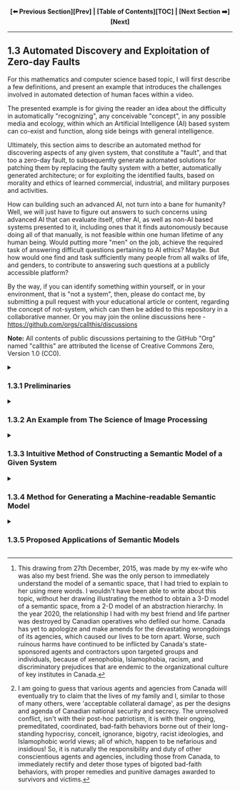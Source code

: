 <div align="center">
  
  **[:arrow_left: Previous Section][Prev] | [Table of Contents][TOC] | [Next Section :arrow_right:][Next]**
  
</div>

---

## 1.3 Automated Discovery and Exploitation of Zero-day Faults

For this mathematics and computer science based topic, I will first describe a few definitions, and present an example that introduces the challenges involved in automated detection of human faces within a video. 

The presented example is for giving the reader an idea about the difficulty in automatically "recognizing", any conceivable "concept", in any possible media and ecology, within which an Artificial Intelligence (AI) based system can co-exist and function, along side beings with general intelligence. 

Ultimately, this section aims to describe an automated method for discovering aspects of any given system, that constitute a "fault", and that too a zero-day fault, to subsequently generate automated solutions for patching them by replacing the faulty system with a better, automatically generated architecture; or for exploiting the identified faults, based on morality and ethics of learned commercial, industrial, and military purposes and activities. 

How can building such an advanced AI, not turn into a bane for humanity? Well, we will just have to figure out answers to such concerns using advanced AI that can evaluate itself, other AI, as well as non-AI based systems presented to it, including ones that it finds autonomously because doing all of that manually, is not feasible within one human lifetime of any human being. Would putting more "men" on the job, achieve the required task of answering difficult questions pertaining to AI ethics? Maybe. But how would one find and task sufficiently many people from all walks of life, and genders, to contribute to answering such questions at a publicly accessible platform? 

By the way, if you can identify something within yourself, or in your environment, that is "not a system", then, please do contact me, by submitting a pull request with your educational article or content, regarding the concept of not-system, which can then be added to this repository in a collaborative manner. Or you may join the online discussions here - https://github.com/orgs/callthis/discussions 

**Note:** All contents of public discussions pertaining to the GitHub "Org" named "callthis" are attributed the license of Creative Commons Zero, Version 1.0 (CC0).


<details><summary><h3>1.3.1 Preliminaries</h3></summary> 

Let "point" is a thing such that, it has no further parts, not even a causal factor that generates or justifies its existence. 

The above definition of a point from Euclid's Elements, turns out to be one of the most brilliant axioms that any human being could have ever discovered, because it forms the basis of all geometry, and is an intrinsic part of every aspect of space-time as well as all other gamuts. Such a definition of a point also indicates that it is whole within itself. Furthermore, due to its imperceptible form and infinitesimal nature, it is an abstract mathematical entity. 

One can also assert that infinitely many points exist between any two adjacent points. But, as human beings, we are compelled to use a "dot" to represent a point, when discussing it in the finite context of a tangible medium such as a piece of paper, a chalk board, a cuboid, or an ellipsoid. 

Now, any "collection" of points can be termed as a locus. A straight line is a locus in which the collection of points share a property called linearity. Any line, along which and about which, a "set" of points is distributed, is called a geometrical axis. The number of mutually "orthogonal" axes needed to unambiguously index each point within a generalized "space" indicates the "dimensionality" of that space. The maximum and minimum span that can be measured within a space, respectively define the maximum "size", and the "least count" of mathematical operations that produce a measure within, or from the space being taken into account. 

In mathematical literature about machine learning, the concept of "dimension", of a given matrix, is often confused with the "dimensionality" of the matrix. Also, in literature about machine learning, the number of dimensions in a trained model, usually alludes to the number of "features" obtained via permutations of all the elements available in the training and test datasets. 

So, to avoid confusion, let us instead use the words "size", and ["tensor rank"](https://en.wikipedia.org/wiki/Tensor_(intrinsic_definition)#Tensor_rank), to describe a set of points, elements, data, or items that can be represented as a matrix, whereby: 

- The size of a given matrix is the total number of elements within the matrix. 

- The tensor rank of a given matrix coincides with the total number of ["Eigenvalues"](https://en.wikipedia.org/wiki/Eigenvalues_and_eigenvectors#Calculation) of the dataset described within the matrix. 

</details>

<details><summary><h3>1.3.2 An Example from The Science of Image Processing</h3></summary>

As an example, a trained machine learning model that [detects human faces](https://en.wikipedia.org/wiki/Face_detection) within a RGB-color video, might be described using a matrix that could have a so-called dimension of billions. Billions of what, you ask? That kind of a question only tends to upset some of the machine learning scientists and engineers who build machine learning models, which then causes them to fall into an argument about whether the word dimension of their training algorithm's output matrix alludes to its size, or to its maximum number of columns. A dataset containing a RGB-color video only has elements distributed: 

- along one axis describing the color channel of a pixel; 

    - the integer values on this axis indicate a number corresponding to a color channel, that is, red, green, or blue

- about two more axes for describing the position of a pixel in an image frame 

    - the integer values with respect to these two axes correspond to a coordinate of a pixel, where each pixel is bounded within the size of the image frame, say, 1080x960 pixels 

- along one more axis for the light intensity at a given pixel location indexed by the above three axes 

    - a pixel's intensity is typically an integer value between 0 and 255, for images that use 32 bit data in an image container format, like [JPEG](https://en.wikipedia.org/wiki/JPEG#Typical_use) 

- and along one more axis for describing the time-stamp of each image frame in a video container format, like [MPEG](https://en.wikipedia.org/wiki/Moving_Picture_Experts_Group)

    - this integer value is dependent on the least count of the clock used for timing the video, which could be in milliseconds, resulting in, say, 60000 frames for a one minute video  

So, in the above example, the size of the dataset would be 3x1080x960x256x60000 = 4.7775744e+13 *pixels.* 

To then say that you have a training dataset matrix with approximately 47 billion dimensions would be silly, because regardless of the change in number of video frames, any pixel in the dataset would be unambiguously indexed with only five pieces of knowledge about its location and intensity. As such, the video data would be distributed in a space constructed using five axes, that is, a geometric space having a tensor rank of five. 

A trained machine learning model for face-identification could be a matrix with a very large size, due to a particular permutation of, say, [Haar-like Features](https://en.wikipedia.org/wiki/Haar-like_feature) used for describing a human face to the [Viola-Jones algorithm.](https://en.wikipedia.org/wiki/Viola%E2%80%93Jones_object_detection_framework) However, that trained model or template for face-identification, can use the intensity values of a single color channel, for each two-dimensional video frame. Thus the data in the trained model would instead be described by a space constructed by three axes for pixel locations within an image frame, and one axis for the time-stamp of each image frame in the video stream. 

That trained model or template, can then be iteratively matched with "chunks" or sections of each test image frame, to be able to identify any geometry that resembles a human face. Naturally, the amount of computational resources needed for identifying faces within a live video stream, would be quite expensive.

So, imagine doing the above type of "feature-identification" within live audio and chat data-streams alongside live video data, for building an interactive robot; a robot which can understand as well as interact with the world around it, in a manner that is as intelligent as a college educated adult human being, if not better. Even without haptic and olfactory data channels, merely audio and visual channels expressed as electromagnetic signals to a robot, to make it as "self-actualized" as a college educated adult human being, may seem like a physically impossible or infeasible project. And yet, one needs to remember that something like the products being created by Google or Baidu, already outperform human beings on various well-defined tasks that can be digitized. 

```
Computational resources have become affordable, and the ability to incorporate new developments
into one's own project has continued to become more accessible to technologists.

Here is an example of object detection within a live video stream using Google Coral:

Live Object Detection at 70FPS with low cost hardware - https://youtu.be/T-VjYr7sZC4?t=123 

```

Thus, the process of merely identifying building blocks or factorized components, of a digitized data-stream from "the real world", which resemble labeled items in a training dataset, isn't the required final output of a robotic system that is meant to approach "general intelligence." The algorithmic procedure for making the AI recognize semantic meaning out of a string of features within a data-stream, to then "autonomously" act upon "the knowledge and understanding" obtained from that process, firstly requires a [Large Language Model](https://en.wikipedia.org/wiki/Large_language_model). 

From philosophies of mind and natural language, as taught in Westernized universities, oral or written human speech that makes use of "words" or "symbols", not only conveys pre-formulated and formatted intent of the communicator, it also conveys the "intentionality" that the communicator experiences, during the act of performing activities in-line with the communicator's motives and desires. Said intentionality is supposed to be the "feeling", or human experience, of wanting to continue or to halt an ongoing activity, based on real-time sensory feedback from the communicator's environment. That philosophical approach to describing linguistics and cognition is drastically limited. So, let us generalize the idea of "language" from its gestural, or behavioral form, to a cascade of synchronous as well as asynchronous articulations that can provide "signals" from a sender to a receiver, via the physical process of "communication." 

>The most basic definition of physical communication is: "transfer of 'information' from one system to another via signal transmissions, energy transduction, or changes in momentum or electromagnetic states of the interacting systems via 'contact', at any possible span of short or long distances in space-time." 

At least, that is how I like to define physical communication. And, changes in momentum or electromagnetic states necessarily entail thermodynamic changes among interacting systems, that are causal, and aren't merely coincidental. 

What then is a system, and how are system boundaries or interfaces defined? Well, only "nothingness" is not a system, and the chore of identifying dynamically evolving boundaries of a system, requires the use of ["Ontological Methods in Systems Engineering."](https://github.com/callthis/status-quo/blob/main/docs/01-02-07.md#1271-ontological-methods-in-systems-engineering)

So, let us construct a topological space that describes the mathematical relationships between all conceivable concepts, with those concepts being distributed upon the constructed topology, including the concept of a concept, the concept of recursion, and even the concept of what a topology can be in terms of a mathematical object of study. In doing so, we will build an algorithmically generated "semantic model", instead of a "language model." The semantic model could then be utilized for tasks like discovering and studying mathematical theorems, that have yet to be recognized using human efforts without the aid of generative-AI based analytical engines.  

<br>

As shown in the following diagram, ***Line AB*** represents the axis defined as "the part-whole continuum", and ***Line AD*** represents the axis defined as "the abstract-tangible continuum." The 2-Dimensional ***Area ABCD,*** represents a gamut of concepts known as an ["abstraction hierarchy."](https://github.com/my-realm/oc/blob/master/doc/ah.md#history-of-abstraction-hierarchy) Each point on this gamut is indexed as the coordinate of an individuated concept, such that each of those concepts are comprehensible to human beings. The semantic meaning ascribed to each concept on the gamut, can thus, only be relatively abstract-or-tangible with respect to a subjective observer; and is simultaneously, either a component or an ensemble, in relationship to other concepts located on the gamut, using the objective basis of "set theory." 

This 2-Dimensional gamut of concepts can then be converted into a 3-Dimensional model, by introducing an axis that represents the continuum of "depth-feature versus surface-feature." 

So, to make the corners of the 2-Dimensional ***Area ABCD*** touch at a single ***Point E,*** "fold" the area as shown in the following diagram, to create a 3-Dimensional volume that represents, "a semantic space."[^1]  

<p align="center">
    <img width="65%" src="../imgs/semantic_space-3d-model.png"></img>
    <br>
    <b>Converting the 2-D model of an "abstraction hierarchy" into a 3-D model of a "semantic space."</b> 
</p>
<br>

In the newly obtained 3-D model of a semantic space: 

- Depth-feature is a thing, or a concept, that is closer to the sub-atomic description of reality in terms of physical space-time measured in spans of [Natural Units](https://en.wikipedia.org/wiki/Natural_units) (such as but not limited to: [Planck units](https://en.wikipedia.org/wiki/Planck_units), [Stoney Units](https://en.wikipedia.org/wiki/Stoney_units), and [Fine-Structure Constant](https://en.wikipedia.org/wiki/Fine-structure_constant)), in comparison to the macro-level, biological shape and size of human beings. 

- Surface-feature is a concept, or a thing, that is more readily accessible to unaided human biological sensory organs, and thus to human cognitive faculties, without the aid of technological instruments, or tools and gauges. 

- And the topic of abstract-versus-tangible can be made more objectively measurable, by comparing all given concepts, including things like "time", or "chair", with the most abstract concept called "point." Let the origin of the new 3-Dimensional coordinate system containing the model of a semantic space, coincide with the **Point E.** The origin of the coordinate system is also supposed to represent the location of the geometrical concept of "a point." All other concept placed on the 3-Dimensional topology are to be measured at a distance with respect to the origin using vector algebra. How to do so will be made clear in the subsequent sub-sections. 

---

<details><summary>By the way,</summary> don't try comparing things to God, either via similarity or via contrast, because all forms of comparison of a conceivable thing with God, results in that created thing ultimately becoming, annihilated.</details> 

---

Anchoring concepts to locations on a 3-Dimensional topology called the semantic space, using a regularized arrangement that can be codified, highlights causal relationships due to which, causality is directed from a relatively abstract depth-feature to a relatively tangible surface-feature. Subsequently, any feedback loops that can exist in a vectored manner, directed from a relatively tangible surface-feature to a seemingly abstract depth-feature, can also be discovered via the encoding method that is described in the next sub-section of this article. Therefore, causality exists within ecological feedback loops, and isn't something that is somehow directed strictly from "the human mind", onto "the material world." 

So, one must first ask themselves, are there any combinatorial arrangements of physically measurable quantities of the universe we exist in, that are capable of accurately and precisely describing concepts like personhood, cognition, intelligence, awareness, spirituality, attention, willingness, wellness, aesthetics, morality, ethics, veridicality, legality, meaningfulness, or contentment? 

Also, do people need to define concepts like mind, or a soul, the way the concepts of point, or the average [speed of light](https://en.wikipedia.org/wiki/Speed_of_light) between two points within "isotropic" "free space" have been defined, in order to be able to express themselves as mere human beings; or to be able to construct scientific tools and equipment for experiencing a better quality of life, while utilizing other well-defined concepts via arts as well as engineering and managerial sciences? 

Most importantly, what kinds of concepts are yet to be properly defined or even discovered, that would otherwise make existence more sensible and worthwhile, for human beings as well as other living species?  

</details>


<details><summary><h3>1.3.3 Intuitive Method of Constructing a Semantic Model of a Given System</h3></summary> 

We can take a look at an intuitive form of the pseudo-code for creating a machine-readable model of a semantic space, using the following diagram labeled as "Principled Thinking."  

<br>
<p align="center">
    <img width="65%" src="../imgs/Principled-Thinking.png"></img>
    <br>
    <h4 align="center">Principled Thinking</h4> 
</p>
<br>

The above diagram may better explain the process of discovering "blind-spots" and "misconceptions" within any system's design, for persons who are less inclined to using an algorithmic description of how to construct a machine-readable semantic space. The diagram depicts four stages of analyzing any given system, in which each stage must be in concordance with the adjacent stages. 

- To begin the analysis of, say, an existing grocery store, the analyst would start at Stage 1, concerning the store owners' ethos and cultural values. The reason for owning and operating a grocery store would be derived from the cultural values and needs formally stated by the store's stakeholders. The roles and responsibilities that the company's employees are expected to perform, as well as the standards of customer satisfaction and yearly profits they are to aim for, are contingent on the cultural values that company members can adhere to. If concepts like "honesty", "customer satisfaction", "employee code of conduct", "facility's cleanliness", "handicap parking and accessibility", "building's architectural appeal", "product visibility", or "safety" weren't a primary concern, then the analyst would be able to identify such deficiencies before moving onto the next stage. Stage 1, provides answers to questions starting with a "why." For example, "Why is a security system needed in a grocery store?"

- Stage 2, of the store's analysis would identify the financial and physical resources available that match the principles and policies of the store's proprietors. In this stage the analyst can identify underutilized assets as well as shortages within required resources that need to at least, meet the value system and sense of aesthetics subscribed to by the company's stakeholders. Stage 2, provides answers to questions starting with a "what" or a "which." For example, "What kind of a neighborhood is the store located in? Which type of financial, physical, and digital security measures are available or needed, to maintain desired level of operational safety and 'peace of mind'?" 

- Stage 3, of the analysis provides answers to questions beginning with a "how." For example, "How is a particular version of financial, physical, and digital security system to be implemented, with the necessary administration of employee training and corporate policies?" This stage of analysis, conjoined with the previous stages, would highlight key areas of strengths and weaknesses in the day-to-day managerial operations of the grocery store. Any new polices that need to be created, and any physical resources that need to be reallocated or additionally acquired, are to be clearly identifiable during this stage. This is also the stage where business operators would be able to analyze and ratify, human resource policies, inventory management schedules, advertising campaigns, salaries and wages, product pricing strategies, and investor relationships, to arrive at statements about sales and profit goals. 

- Stage 4, which is an abstract-whole, turns out to be a natural outcome of the previous stages of "thinking and making", whereby the company's goals become defined in "achievable and realistic" terms. Any envisioned goals without taking stock of available skills and resources along with a proper grounding within the company's espoused cultural values, would most likely turn into a pipe-dream. Coming up with fancy goals and mission statements that possibly cannot be achieved within the constraints of available ground truths, can thus be avoided. Ultimately, Stage 4 of the analysis, must be in accord with the axiomatic principles identified at the very onset of the business analysis. 

You may thus note that, Stage 1 of the analysis identifies *abstract-parts* of a given system. These abstract-parts are the principles, norms, and needs, that constrain or bound the system within an ecology, in an axiomatic or "legally" defined way. Stage 2 of the analysis describes a set of *tangible-parts* of the system, pertaining to existing materials and processes that can be utilized as per known constraints. Then, Stage 3 produces a set of performance indices and designs in the form a *tangible-whole,* which describes how certain kinematic and dynamic relationships can be connected or built, to arrive at viable goals using the concordance between Stages 1 and 2. 

The eventual Stage 4, reifies the outputs of the system in a descriptive manner, by showcasing its qualities in comparison to the ecological constraints identified in Stage 1, rather than a normative objective that ought to have been achieved irrespective of ecological truths and realities. In this way, the ideas of economic efficiency and feasibility are directly baked into every possible approach to arriving at a goal, as long as Stages 1, 2, and 3, are in concordance with each other. Stage 4, represents the constructed or realized, *abstract-whole.*

However, when a need for doing "free-form" designs or research, in an exploratory manner, is asserted during Stage 1 of building or operating a new system, the desire to be spontaneous, novel, and innovative can produce "unexpected" results. As such, if additional constraints are identified via Stages 2 and 3, the eventual results can at least be safe and sound, while limiting wastage and potential harms from exploratory research and development (R&D) endeavors. 

This is why, mature companies tend to allow nascent startup founders to eagerly take risks of being spontaneous, artistic, and innovative, so that large corporations can eventually learn from the mistakes of startups, or simply buy out a surviving new enterprise that develops a competent business model with a legitimate value proposition. A startup that intends to outmatch mature competitors, would need to be able to continuously evaluate its capacity to do so, while growing its market capitalization via its R&D and business operations.  

More importantly, it can be observed that: 

>The premeditated moral consideration to prioritize exploratory and hazardous risk taking behaviors while prospecting for any types of advantages or gains, above the safety and well-being of bystanders and consumers, or above societal concerns for environmental sustainability, is an engineering and managerial decision that is often hidden by wrongdoers, using glossy marketing materials and cleverly worded "legal disclaimers." 

Wrongdoers may even try to evade responsibility for their untoward and careless actions taken during R&D cycles, by claiming that the process of producing and operating a desired system, can be "too pedantic," if it is conducted by using formal methods of simulation and modeling. 

Identifying those types of harmful behaviors of a company's leadership and management, that are erroneous, destructive, predatory, parasitic, debilitating, or injurious in any significant manner to any persons or groups, or to any forms of natural heritage that do not exclusively belong to prospectors, requires such principled analyses. The rational and rightful measures, which can then be taken up by prosecutors against offending parties to penalize them, and also to deter further harms that are being or can be committed by other groups of prospectors, can thus be correctly legislated via the analytical and scientific methods demonstrated by Principled Thinking. 

Even more importantly, the concepts of "acceptable collateral damage" and "casualties of warfare", can be defined in a pragmatic and correct way by "patriotic entities" using Principled Thinking, in the context of authorized military, para-military, or policing activities, while growing or maintaining their "sphere of influence."[^2]

</details>


<details><summary><h3>1.3.4 Method for Generating a Machine-readable Semantic Model</h3></summary>  

<h4><ins>Step 1: Gathering building blocks of a graph</ins></h4>

The first thing we will need is a dataset of words, which is typically a corpus such as a dictionary, or a set of corpora such as books and articles found in [ArXiv](https://info.arxiv.org/about/index.html), or [Gutenberg Project](https://www.gutenberg.org/), or [Wikimedia](https://meta.wikimedia.org/wiki/Our_projects). 

Scraping websites to build a corpus large language models (LLMs) is an expensive chore, but it might be a necessary task when creating a corpus of text for non-English languages. 

- An example for creating a corpus in Mandarin language by scraping different websites for Named Entity Extraction, Event Extraction, and Relation Extraction during production of LLMs and "Knowledge Graphs", is provided here - https://github.com/zjunlp/KnowLM 

- Another example for 

Let us start by using an English dictionary, from either one of the following options:

- The version of "Webster's Unabridged Dictionary" of English Language, available form Gutenberg Project in UTF-8 format - https://www.gutenberg.org/ebooks/29765   

- The "english Dictionary.csv" file from the repository - https://github.com/benjihillard/English-Dictionary-Database 

- The .txt or .json files containing "set of English words" without definitions - https://github.com/dwyl/english-words 

- Additional elementary tokens of English language such as punctuation can be obtained from this repository, which also has a collection of popular symbols along with alphabets and notations used in other languages - https://github.com/symbl-cc/symbl-data

It would be worthwhile to make sure that each word and irreducible token within the "set of English words", has an entry within the dictionary that is to be used in the subsequent steps. Additionally, one can find items within a given dictionary, which aren't contained within the flattened set of "unique" words, to then add that word to the flattened set, for future use in creating a mathematical graph of words. 

<b>Notes:</b> 

1. Computing languages like Python and Julia have convenient, builtin functions like `set`, `dict`, and `map` to efficiently do the above-mentioned comparisons between `lists` of items. 

2. While building an LLM from a corpus, one can use a "tokenizer" to first create a list, or a sorted list, or a flattened set of unique words found in the corpus. Doing that also builds a ["concordance"](https://en.wikipedia.org/wiki/Concordance_(publishing)) of the corpus. Here is a good resource for different types of tokenizers - https://huggingface.co/docs/transformers/main_classes/tokenizer 


<details><summary><h4><ins>Step 2: Clearing up philosophical issues</ins></h4></summary>

If you were to look up the meaning of the concept of a "word" in a regular English dictionary, it would explain that entry with words, just the same way it explains all possible entries in itself, with words. Also, the definition of a "word" in regular English dictionaries happen to use the concepts of a "concept" and an "idea." Now, just for fun, also look up the definition of "dictionary", within a regular English dictionary. 

The above exercise or thought experiment, is for the sake of understanding that human beings do tend to understand the meaning of words like, "words", "concepts", "constructs", "relationships", "edges", "nodes", "graphs", "sets", "items", "things", "containers", "systems", and "a dictionary" through physical interactions with a sociological and technological environment. 

A socio-technical environment is a synonym for "human ecology", which emphasizes the collaborative nature of human development and evolution through social interactions within a community that is constantly mediated by various human made tools and technologies apart from natural structures found in the universe. For the sake of this overall exercise in building a model of a "semantic space", let us assert that various structures already found in nature, such as water, earth, sky, air, fire, living creatures, etc. are easily accessible to all human beings as soon as a human is born into this universe as an infant. Infants need not learn how to use a regular dictionary of any conceivable language to merely start living and learning from a socio-technical environment. 

Moreover, any human being at infancy, isn't a "blank slate." We know that now, and we know better at this point in history compared to earlier philosophers, due to our knowledge about how information is encoded within biological building blocks of living organisms such as chromosomes, because of which, a new born infant is already in possession of various types of "innate", "intrinsic", and "inherent" knowledge. That knowledge is indeed necessary for bodily functions that allow the infant to bump into things and start interacting with a socio-technical environment while fulfilling biological functions to sustain life. 

Too often, in literature concerning psychology or physiology, the idea of *"sensation"* is used for describing the process by which physical data from a socio-technical environment is translated as a signal or "a stimulus", into reactions by human sensory organs at a tissue level within microsecond duration. Subsequently, the interpretation of that reaction during a short period of time at the level of seconds, to produce some type of a "mental model", along with a gain of knowledge, at least at a basic level of understanding of "reality" due to the stimulus, is called *"perception."* Following the processes of sensation and perception, a more complex process by which a human being takes those sensations and perceptions to generate inferences via different types of reasoning, along with additional knowledge available to the person via their memory, is called *"cognition."* This is how, previous generations of researchers, especially Anglo-Saxon and westernized ones, have tried to distinguish sensation, perception, and cognition as a sequence of processes, wherein, the ability to perform "advanced" cognitive tasks, improves with biological development and socio-technical experiences involving "education." 

The main challenge with the above-mentioned approach to psychology and sociology has been the inability to arrive at sensations, perceptions, and cognitive decisions or judgments about the concept of "mind", which different groups of people can readily agree upon and utilize in political science, medical sciences, linguistics, religion, and other fields of study that are dependent on findings from psychology and physiology. Of course, psychology and physiology within themselves can be acknowledged as being dependent on physics, chemistry, biology and various mathematical constraints of geometry to discovering knowledge. 

One might even ponder, are all of physical sciences and mathematics, including everything pertaining to human beings and the rest of the universe, contingent on a super-natural deity such as God? If one were to either say that [gnosis](https://en.wikipedia.org/wiki/Gnosis) is only possible via some type of [praxis](https://en.wikipedia.org/wiki/Praxis_(process)), or that gnosis is even possible via innate knowledge without any type of praxis, rituals, practices, and apologetics(https://en.wikipedia.org/wiki/Apologetics), then, in both cases, their worldview might not be irrational, inane, insane, crazy, deluded, or deranged in any sense of the words: irrational, inane, insane, crazy, deluded, and derange. Comparatively, even the worldviews from atheism aren't somehow scientific or more rational than religious concepts. More importantly, the purpose of constructing a semantic space, is to be able to parse every manner of conception, regardless of its abstractness or materialistic tangibleness.   

One must also be aware and note that, ascribing derogatory or debasing words to persons who have a different perspective or a worldview, is usually done by those who have an agenda of asserting their worldview as being superior and more legitimate than all the ones they disagree with. This type of crass and obscene tactic typically involves attempting to hurl insults, injuries and destructive attacks upon other persons who have different worldviews, for obtaining or maintaining socio-political power.   

Therefore, the archaic approach to describing the physical world around us, and our human faculties in comprehending the world, via philosophical ideas like ["tabula rasa"](https://en.wikipedia.org/wiki/Tabula_rasa), is inefficient for deciding what counts as ontic versus epistemic. Worst of all, the use of ideas like "children are a blank slate", have too often been used for justifying abductions of children during cultural genocides, for the purposes of indoctrinating those children and forcibly assimilating them into a community that is different from their original ethnic and cultural background. Puritanical fiends have tried to justify genocides of indigenous cultures by claiming that forced internment and indoctrination did not do any harm or cause any pain, even while cunningly or forcibly wiping out the personality traits and cultural outlook of captive children and young individuals, in the name of providing 'superior education and development' to the snared persons. Those fiends and insidious wrongdoers have continued to make those types of claims on the assumption that at the time of being interned or indoctrinated, the children and young individuals were practically a blank slate due to which, they could not have been harmed or injured in any way. 

So, instead of using ideas that have been a main ingredient of cruelty inflicted upon indigenous populations and peoples of color, we can simply decide and assert that all forms of signal processing accomplished by any system is defined as "computation." And thereby, *human cognition in its psychological form* with personality traits, and emotions and thoughts, happens to be due to a cascade of computations performed by biological components of the human body. Concurrently, *human cognition in its sociological form,* which impacts emotions and thoughts, and which can cause evolutionary development of personality traits as well as behavioral outlook, through "linguistic exchanges or interactions" and "groups based decision making", happens to be a series of concordant computations performed by a network of people, in a socio-technical environment. 

Additionally, for the sake of this discussion, we will avoid the definition of "memory" in common English vernacular, and instead use the assertion that *"memory"* exists, by virtue of adjacency of things. Therefore, the adjacency of atoms is a type of memory at a given instance of spacetime, and so is the adjacency between two trees or two cars in any part of the world, irrespective of the distances between them, aside from the adjacency between the distance-wise permutation of people and planets. In fact, even the permutation of letters, gaps, and colors in this write up, is a type of memory. Indeed, all portions of the universe constitute a memory, at each instance of spacetime, but not from an ego-centric or an anthropocentric perspective. Here, the technical concept of memory is being defined as a fundamental physical phenomenon that exists due to any form of adjacency, between things that already exist in the universe. Let me repeat this for emphasis: Here, it is being asserted that any configuration arising from any collection of things within spacetime, is memory. 

So now, we can completely do away with philosophies involving "tabula rasa" of human mind at infancy or youth, by suggesting that there already exists an evolutionary process involving cascades of computation, across and throughout spacetime, irrespective of the existence of humans or human cognition. 

The existence of cascades of computation, across and throughout the universe at every span of its structural and functional organization, is empirically verifiable. It must be noted that concepts like "recorded history" and "archaeology", cannot be defined without such a contiguous and continuous evolutionary process of computations across spacetime that "communicate" or "transfer information", from one part of the universe to another. So, if no portion of the universe is "blank" and devoid of information (as well as information transfer), then likewise, no organism or a system within the universe as its portion, is devoid of information and pre-processed knowledge. 

That universal process involving the exchange of information via physical transformations and transmissions, of energy and matter, throughout all of spacetime measured in eons over intergalactic distances, has existed prior to the ["Holocene era"](https://en.wikipedia.org/wiki/Holocene_calendar#Conversion), and is going to continue to exist even after the destruction of the solar system in billions of Earth-years from now. Of course, such a non-egocentric idea is simply untrue or false, for those who believe that the universe along with all of its trappings comes into existence when they are born, and goes out of existence when they die. People who believe in that type of a purely ego-centric notion of cosmology, which is limited to their individual lifespan, also aren't deranged or "mentally damaged", because a thing known as "death" would need to be incorporated as an input condition, for any kind of empirical verification of different worldviews involving [eschatology](https://en.wikipedia.org/wiki/Eschatology).  

Perhaps, the most difficult concept to include within a semantic space, is that of "faith" and "devotion." 

I will attempt to individuate them none the less, by stating that faith is an extrapolation of "trust" in an entity or an event, whereby the entity or the event one has faith in, is "divine", or "supernatural." The ideas of divine and supernatural, in turn, require a person to admit that things unconstrained by physical laws of nature do exist, or can exist, within a realm that is outside the bounds of physical universe, or at least outside the bounds of known scientific knowledge. How or why those divine or supernatural things are able to impact natural entities and events within the bounds of a physical universe that supposedly isn't divine in the least bit, requires a whole lot of imagination and at least one mythological narrative. 

It is indeed easier for some people to decide that the natural universe is divine, at an infinitesimal level of its structure and function. Such an idea alludes to the "imminence" of divinity as an integral part of each being within the universe. There is also the idea that divinity is ever present and abounds every portion of the universe, but is merely more complicated and tedious to comprehend than quantum mechanics and the square root of minus one. Most people, can do very well in life, never dealing with quantum physics and complex numbers, so, similarly, religious topics about what is or isn't sacred, might also elude people, without those people suffering any socio-economic losses. 

Thereafter, if one understands the increasing level of attention and effort that goes into being "interested", "committed", and "dedicated" to something or someone, then they will be able to understand that devotion is the next logical level in the progressive scale of: interest, commitment, and dedication. 

One might even ask, can a human being possibly obtain and retain any precepts consciously, with zero level of attention and interest invested into obtaining and then retaining said precepts? 

So, how much imagination and commitment must be applied when doing something? Where must a precept from a mythological narrative be referenced? And when must certain types of concepts be alluded to in a conversation or a publication? Well, answers to all such questions depend on the socio-political context of a person's existing situation and their capabilities in articulating themselves. 

If you, as a mere person living in this world, happen to utter certain topics out-loud (or publish them in a publicly available media), which then somehow causes you to get attacked overtly or covertly, or immediately, or perniciously by particular groups of people, then, hopefully you knew how to defend yourself from those kinds of attacks and attackers before doing your chosen sets of activities. However, just in case, you committed certain activities unknowingly, without deliberation, without properly evaluating the consequences of your actions, or without appropriate anticipation of future outcomes of your deeds, then hopefully, you will gain an opportunity to learn from your experiences to do things differently thereon, upon withstanding the consequences of your actions. The same hope, may also be recognized in withstanding consequences generated from other people's actions, and also from those generated by non-human phenomena in nature, all of which, might not have had any pertinence to your existence before those consequences impinged upon you life and belongings. 

What then, does the concept of "hope" actually mean? Is it mere an expectation about a future possibility? Based on what? Based on lack of accurate information and precise knowledge, you say? 

Then faith, as well as trust, are practically an extension of that hope and reliance on potential outcomes in situations involving greater levels of uncertainty, a level much greater than the type of uncertainty that could have caused you to experience a sense of hope or reliance at any point during your mortal lifespan. 

Now, would you like to say that "uncertainty" isn't an ontic thing pertaining to every portion of the physical universe we exist in? 

"Entropy" by the way, is a measure of uncertainty within a region of the physical universe due to a particular rate of information transfer between that region of spacetime and an "observer" coupled to it. So, after defining "measurability", measure space, flux, and an observer's capacity to observe as well as record things, we can conveniently explain entropy and how "entropic" the universe is, at a given location of spacetime. 

If you thought that religion, physical sciences, mathematics, languages, medicine, sports, economics, or socio-politics were difficult to comprehend and practice, then you merely needed to learn a few simple strategies for acquiring basic building blocks of knowledge and understanding, to ease your burdens, so that you may face all other things in a suitable manner; things which could come your way in this life, or in the hereafter.

</details> 

<h4><ins>Step 3: Building a generic graph of concepts</ins></h4>

![]

</details>


<details><summary><h3>1.3.5 Proposed Applications of Semantic Models</h3></summary>

Concepts like artificial intelligence, strong artificial intelligence (AI) and general intelligence (GI) are frequently used in fields of humanities, business, engineering, and sciences. The definitions of, and differences among concepts like strong AI and GI are debatable. To aid current cybernetic researchers, the proposed schema of a machine-readable semantic model can accommodate knowable concepts, and compare all forms of "intelligent agents." An intelligent agent may be a machine, a living being, a combination of such entities or even a collection of such combinations. In this manner, information processing capabilities between agents can be compared for the sake of systems design and efficient work allocation among agents.

</details>

[^1]: This drawing from 27th December, 2015, was made by my ex-wife who was also my best friend. She was the only person to immediately understand the model of a semantic space, that I had tried to explain to her using mere words. I wouldn't have been able to write about this topic, without her drawing illustrating the method to obtain a 3-D model of a semantic space, from a 2-D model of an abstraction hierarchy. In the year 2020, the relationship I had with my best friend and life partner was destroyed by Canadian operatives who defiled our home. Canada has yet to apologize and make amends for the devastating wrongdoings of its agencies, which caused our lives to be torn apart. Worse, such ruinous harms have continued to be inflicted by Canada's state-sponsored agents and contractors upon targeted groups and individuals, because of xenophobia, Islamophobia, racism, and discriminatory prejudices that are endemic to the organizational culture of key institutes in Canada. 

[^2]: I am going to guess that various agents and agencies from Canada will eventually try to claim that the lives of my family and I, similar to those of many others, were 'acceptable collateral damage', as per the designs and agenda of Canadian national security and secrecy. The unresolved conflict, isn't with their post-hoc patriotism, it is with their ongoing, premeditated, coordinated, bad-faith behaviors borne out of their long-standing hypocrisy, conceit, ignorance, bigotry, racist ideologies, and Islamophobic world views; all of which, happen to be nefarious and insidious! So, it is naturally the responsibility and duty of other conscientious agents and agencies, including those from Canada, to immediately rectify and deter those types of bigoted bad-faith behaviors, with proper remedies and punitive damages awarded to survivors and victims. 